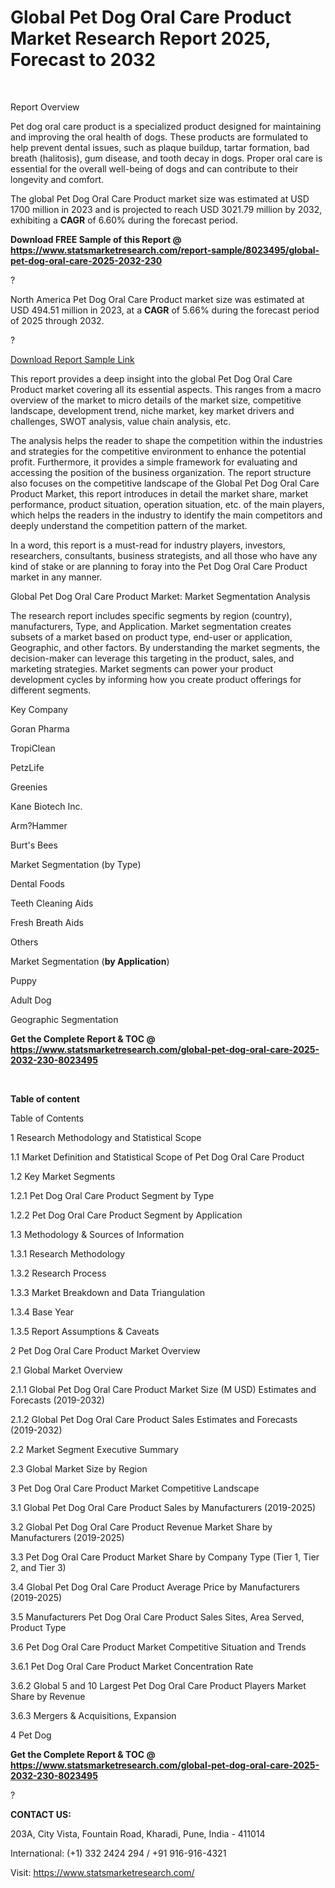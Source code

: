 <h1>Global Pet Dog Oral Care Product Market Research Report 2025, Forecast to 2032</h1><br/><p>Report Overview</p>
 
 
 
 <p>Pet dog oral care product is a specialized product designed for maintaining and improving the oral health of dogs. These products are formulated to help prevent dental issues, such as plaque buildup, tartar formation, bad breath (halitosis), gum disease, and tooth decay in dogs. Proper oral care is essential for the overall well-being of dogs and can contribute to their longevity and comfort.</p>
 
 
 
 <p>The global Pet Dog Oral Care Product market size was estimated at USD 1700 million in 2023 and is projected to reach USD 3021.79 million by 2032, exhibiting a <strong>CAGR</strong> of 6.60% during the forecast period.</p>
 
 
 
 <div><b>Download FREE Sample of this Report @ <a href="https://www.statsmarketresearch.com/download-free-sample/8023495/global-pet-dog-oral-care-2025-2032-230">https://www.statsmarketresearch.com/report-sample/8023495/global-pet-dog-oral-care-2025-2032-230</a></b></div>
 
 
 
 <p>? </p>
 
 
 
 <p>North America Pet Dog Oral Care Product market size was estimated at USD 494.51 million in 2023, at a <strong>CAGR</strong> of 5.66% during the forecast period of 2025 through 2032.</p>
 
 
 
 <p>? </p>
 
 
 
 <p><a href="https://www.statsmarketresearch.com/download-free-sample/8023495/global-pet-dog-oral-care-2025-2032-230">Download Report Sample Link</a></p>
 
 
 
 <p>This report provides a deep insight into the global Pet Dog Oral Care Product market covering all its essential aspects. This ranges from a macro overview of the market to micro details of the market size, competitive landscape, development trend, niche market, key market drivers and challenges, SWOT analysis, value chain analysis, etc.</p>
 
 
 
 <p>The analysis helps the reader to shape the competition within the industries and strategies for the competitive environment to enhance the potential profit. Furthermore, it provides a simple framework for evaluating and accessing the position of the business organization. The report structure also focuses on the competitive landscape of the Global Pet Dog Oral Care Product Market, this report introduces in detail the market share, market performance, product situation, operation situation, etc. of the main players, which helps the readers in the industry to identify the main competitors and deeply understand the competition pattern of the market.</p>
 
 
 
 <p>In a word, this report is a must-read for industry players, investors, researchers, consultants, business strategists, and all those who have any kind of stake or are planning to foray into the Pet Dog Oral Care Product market in any manner.</p>
 
 
 
 <p>Global Pet Dog Oral Care Product Market: Market Segmentation Analysis</p>
 
 
 
 <p>The research report includes specific segments by region (country), manufacturers, Type, and Application. Market segmentation creates subsets of a market based on product type, end-user or application, Geographic, and other factors. By understanding the market segments, the decision-maker can leverage this targeting in the product, sales, and marketing strategies. Market segments can power your product development cycles by informing how you create product offerings for different segments.</p>
 
 
 
 <p>Key Company</p>
 
 
 
 <p>Goran Pharma</p>
 
 
 
 <p>TropiClean</p>
 
 
 
 <p>PetzLife</p>
 
 
 
 <p>Greenies</p>
 
 
 
 <p>Kane Biotech Inc.</p>
 
 
 
 <p>Arm?Hammer</p>
 
 
 
 <p>Burt&#39;s Bees</p>
 
 
 
 <p>Market Segmentation (by Type)</p>
 
 
 
 <p>Dental Foods</p>
 
 
 
 <p>Teeth Cleaning Aids</p>
 
 
 
 <p>Fresh Breath Aids</p>
 
 
 
 <p>Others</p>
 
 
 
 <p>Market Segmentation (<strong>by Application</strong>)</p>
 
 
 
 <p>Puppy</p>
 
 
 
 <p>Adult Dog</p>
 
 
 
 <p>Geographic Segmentation</p>
 
 
 
 <div><b>Get the Complete Report & TOC @ <a href="https://www.statsmarketresearch.com/global-pet-dog-oral-care-2025-2032-230-8023495">https://www.statsmarketresearch.com/global-pet-dog-oral-care-2025-2032-230-8023495</a></b></div>
 
 
 
 <p><br />
 
 <b>Table of content</b></p>
 
 
 
 <p>Table of Contents<br />
 
 1 Research Methodology and Statistical Scope<br />
 
 1.1 Market Definition and Statistical Scope of Pet Dog Oral Care Product<br />
 
 1.2 Key Market Segments<br />
 
 1.2.1 Pet Dog Oral Care Product Segment by Type<br />
 
 1.2.2 Pet Dog Oral Care Product Segment by Application<br />
 
 1.3 Methodology & Sources of Information<br />
 
 1.3.1 Research Methodology<br />
 
 1.3.2 Research Process<br />
 
 1.3.3 Market Breakdown and Data Triangulation<br />
 
 1.3.4 Base Year<br />
 
 1.3.5 Report Assumptions & Caveats<br />
 
 2 Pet Dog Oral Care Product Market Overview<br />
 
 2.1 Global Market Overview<br />
 
 2.1.1 Global Pet Dog Oral Care Product Market Size (M USD) Estimates and Forecasts (2019-2032)<br />
 
 2.1.2 Global Pet Dog Oral Care Product Sales Estimates and Forecasts (2019-2032)<br />
 
 2.2 Market Segment Executive Summary<br />
 
 2.3 Global Market Size by Region<br />
 
 3 Pet Dog Oral Care Product Market Competitive Landscape<br />
 
 3.1 Global Pet Dog Oral Care Product Sales by Manufacturers (2019-2025)<br />
 
 3.2 Global Pet Dog Oral Care Product Revenue Market Share by Manufacturers (2019-2025)<br />
 
 3.3 Pet Dog Oral Care Product Market Share by Company Type (Tier 1, Tier 2, and Tier 3)<br />
 
 3.4 Global Pet Dog Oral Care Product Average Price by Manufacturers (2019-2025)<br />
 
 3.5 Manufacturers Pet Dog Oral Care Product Sales Sites, Area Served, Product Type<br />
 
 3.6 Pet Dog Oral Care Product Market Competitive Situation and Trends<br />
 
 3.6.1 Pet Dog Oral Care Product Market Concentration Rate<br />
 
 3.6.2 Global 5 and 10 Largest Pet Dog Oral Care Product Players Market Share by Revenue<br />
 
 3.6.3 Mergers & Acquisitions, Expansion<br />
 
 4 Pet Dog</p>
 
 
 
 <div><b>Get the Complete Report & TOC @ <a href="https://www.statsmarketresearch.com/global-pet-dog-oral-care-2025-2032-230-8023495">https://www.statsmarketresearch.com/global-pet-dog-oral-care-2025-2032-230-8023495</a></b></div>
 
 
 
 <p>? </p>
 
 
 
 <p><b>CONTACT US:</b><br />
 
 203A, City Vista, Fountain Road, Kharadi, Pune, India - 411014<br />
 
 International: (+1) 332 2424 294 / +91 916-916-4321<br />
 
 Visit: <a href="https://www.statsmarketresearch.com/">https://www.statsmarketresearch.com/</a></p>